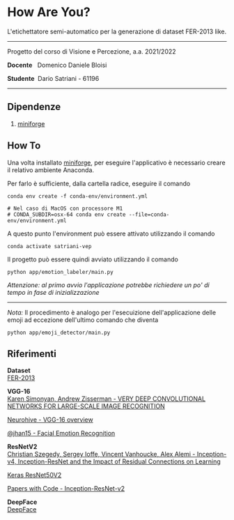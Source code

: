 # How Are You?
L'etichettatore semi-automatico per la generazione di dataset FER-2013 like.

---

Progetto del corso di Visione e Percezione, a.a. 2021/2022

**Docente** &nbsp;&nbsp;Domenico Daniele Bloisi

**Studente** &nbsp;Dario Satriani - 61196

---

## Dipendenze
1. [miniforge](https://github.com/conda-forge/miniforge)

## How To
Una volta installato [miniforge](https://github.com/conda-forge/miniforge), per eseguire l'applicativo è necessario creare il relativo ambiente Anaconda.

Per farlo è sufficiente, dalla cartella radice, eseguire il comando
```shell
conda env create -f conda-env/environment.yml

# Nel caso di MacOS con processore M1
# CONDA_SUBDIR=osx-64 conda env create --file=conda-env/environment.yml
```

A questo punto l'environment può essere attivato utilizzando il comando
```shell
conda activate satriani-vep
```

Il progetto può essere quindi avviato utilizzando il comando
```shell
python app/emotion_labeler/main.py
```
*Attenzione: al primo avvio l'applicazione potrebbe richiedere un po' di tempo in fase di inizializzazione*

---

*Nota:* Il procedimento è analogo per l'esecuizione dell'applicazione delle emoji ad eccezione dell'ultimo comando che diventa
```shell
python app/emoji_detector/main.py
```

## Riferimenti
**Dataset**  
<a href="https://www.kaggle.com/datasets/msambare/fer2013" target="_blank">FER-2013</a>  
  
**VGG-16**  
<a href="https://arxiv.org/pdf/1409.1556.pdf" target="_blank">
Karen Simonyan, Andrew Zisserman - VERY DEEP CONVOLUTIONAL NETWORKS FOR LARGE-SCALE
IMAGE RECOGNITION
</a>  
  
<a href="https://neurohive.io/en/popular-networks/vgg16/" target="_blank">Neurohive - VGG-16 overview</a>  
  
<a href="https://github.com/jhan15/facial_emotion_recognition" target="_blank">@jhan15 - Facial Emotion Recognition</a>  
  
**ResNetV2**  
<a href="https://arxiv.org/pdf/1602.07261v2.pdf" target="_blank">
Christian Szegedy, Sergey Ioffe, Vincent Vanhoucke, Alex Alemi - Inception-v4,
Inception-ResNet and the Impact of Residual Connections on Learning</a>  
  
<a href="https://keras.io/api/applications/resnet/#resnet50v2-function" target="_blank">Keras ResNet50V2</a>  
  
<a href="https://paperswithcode.com/method/inception-resnet-v2" target="_blank">Papers with Code - Inception-ResNet-v2</a>  
  
**DeepFace**  
<a href="https://github.com/serengil/deepface" target="_blank">DeepFace</a>